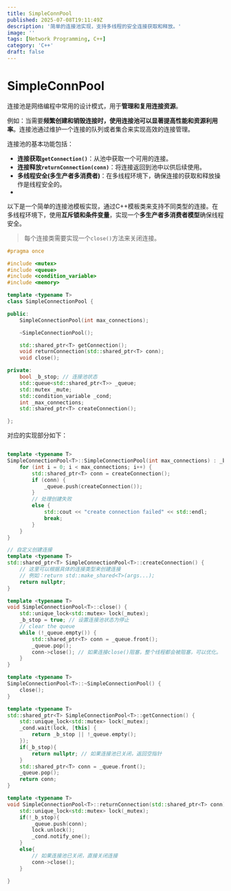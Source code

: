 ```yaml
---
title: SimpleConnPool
published: 2025-07-08T19:11:49Z
description: '简单的连接池实现，支持多线程的安全连接获取和释放。'
image: ''
tags: [Network Programming, C++]
category: 'C++'
draft: false
---
```


# SimpleConnPool

连接池是网络编程中常用的设计模式，用于**管理和复用连接资源**。

例如：当需要**频繁创建和销毁连接时，使用连接池可以显著提高性能和资源利用率**。连接池通过维护一个连接的队列或者集合来实现高效的连接管理。

连接池的基本功能包括：
- **连接获取`getConnection()`**：从池中获取一个可用的连接。
- **连接释放`returnConnection(conn)`**：将连接返回到池中以供后续使用。
- **多线程安全(多生产者多消费者)**：在多线程环境下，确保连接的获取和释放操作是线程安全的。
- 

以下是一个简单的连接池模板实现，通过C++模板类来支持不同类型的连接。在多线程环境下，使用**互斥锁和条件变量**，实现一个**多生产者多消费者模型**确保线程安全。
> 每个连接类需要实现一个`close()`方法来关闭连接。

```cpp
#pragma once

#include <mutex>
#include <queue>
#include <condition_variable>
#include <memory>

template <typename T>
class SimpleConnectionPool {

public:
	SimpleConnectionPool(int max_connections);

	~SimpleConnectionPool();

	std::shared_ptr<T> getConnection();
	void returnConnection(std::shared_ptr<T> conn);
	void close();

private:
	bool _b_stop; // 连接池状态
	std::queue<std::shared_ptr<T>> _queue;
	std::mutex _mute;
	std::condition_variable _cond;
	int _max_connections;
	std::shared_ptr<T> createConnection();

};

```

对应的实现部分如下：

```cpp

template <typename T>
SimpleConnectionPool<T>::SimpleConnectionPool(int max_connections) : _b_stop(false), _max_connections(max_connections) {
	for (int i = 0; i < max_connections; i++) {
		std::shared_ptr<T> conn = createConnection();
		if (conn) {
			_queue.push(createConnection());
		}
		// 处理创建失败
		else {
			std::cout << "create connection failed" << std::endl;
			break;
		}
	}
}

// 自定义创建连接
template <typename T>
std::shared_ptr<T> SimpleConnectionPool<T>::createConnection() {
	// 这里可以根据具体的连接类型来创建连接
    // 例如：return std::make_shared<T>(args...);
    return nullptr;
}

template <typename T>
void SimpleConnectionPool<T>::close() {
	std::unique_lock<std::mutex> lock(_mutex);
	_b_stop = true; // 设置连接池状态为停止
	// clear the queue
	while (!_queue.empty()) {
		std::shared_ptr<T> conn = _queue.front();
		_queue.pop();
		conn->close(); // 如果连接close()阻塞，整个线程都会被阻塞，可以优化。
	}
}

template <typename T>
SimpleConnectionPool<T>::~SimpleConnectionPool() {
	close();
}

template <typename T>
std::shared_ptr<T> SimpleConnectionPool<T>::getConnection() {
	std::unique_lock<std::mutex> lock(_mutex);
	_cond.wait(lock, [this] {
		return _b_stop || !_queue.empty();
	});
	if(_b_stop){
		return nullptr; // 如果连接池已关闭，返回空指针
	}
	std::shared_ptr<T> conn = _queue.front();
    _queue.pop();
    return conn;
}

template <typename T>
void SimpleConnectionPool<T>::returnConnection(std::shared_ptr<T> conn) {
	std::unique_lock<std::mutex> lock(_mutex);
	if(!_b_stop){
		_queue.push(conn);
		lock.unlock();
		_cond.notify_one();
	}
	else{
		// 如果连接池已关闭，直接关闭连接
		conn->close();
	}
	
}
```


